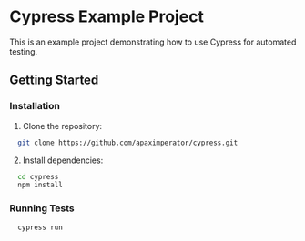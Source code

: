 # Cypress Example Project

This is an example project demonstrating how to use Cypress for automated testing.

## Getting Started

### Installation

1. Clone the repository:

```bash
  git clone https://github.com/apaximperator/cypress.git
```
2. Install dependencies:
```bash
  cd cypress
  npm install
```

### Running Tests
```bash
  cypress run
```   
